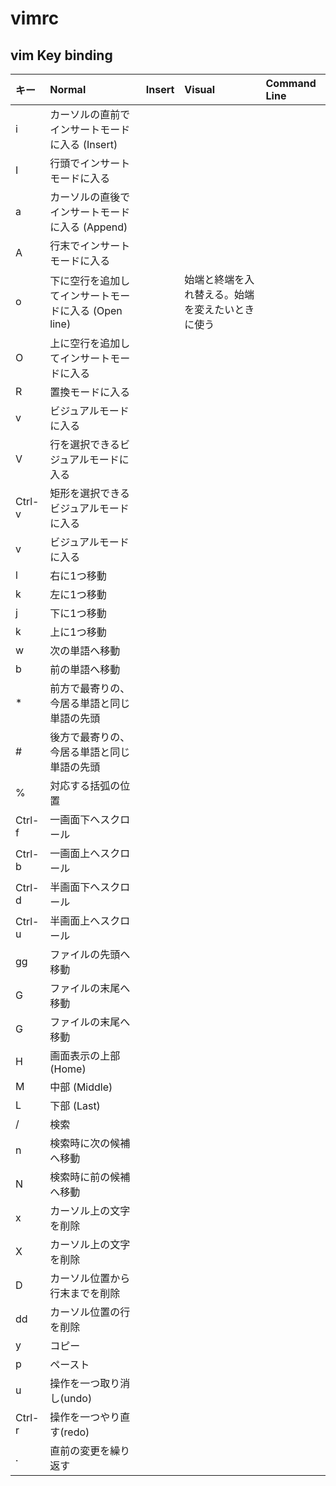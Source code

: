 # vimrc


## vim Key binding

|キー|Normal|Insert|Visual|Command Line|
|:--|:--|:--|:--|:--|
|i|カーソルの直前でインサートモードに入る (Insert)||||
|I|行頭でインサートモードに入る||||
|a|カーソルの直後でインサートモードに入る (Append)||||
|A|行末でインサートモードに入る||||
|o|下に空行を追加してインサートモードに入る (Open line)||始端と終端を入れ替える。始端を変えたいときに使う||
|O|上に空行を追加してインサートモードに入る||||
|R|置換モードに入る||||
|v|ビジュアルモードに入る||||
|V|行を選択できるビジュアルモードに入る||||
|Ctrl-v|矩形を選択できるビジュアルモードに入る||||
|v|ビジュアルモードに入る||||
|l|右に1つ移動||||
|k|左に1つ移動||||
|j|下に1つ移動||||
|k|上に1つ移動||||
|w|次の単語へ移動||||
|b|前の単語へ移動||||
|*|前方で最寄りの、今居る単語と同じ単語の先頭||||
|#|後方で最寄りの、今居る単語と同じ単語の先頭||||
|%|対応する括弧の位置||||
|Ctrl-f|一画面下へスクロール||||
|Ctrl-b|一画面上へスクロール||||
|Ctrl-d|半画面下へスクロール||||
|Ctrl-u|半画面上へスクロール||||
|gg|ファイルの先頭へ移動||||
|G|ファイルの末尾へ移動||||
|G|ファイルの末尾へ移動||||
|H|画面表示の上部 (Home)||||
|M|中部 (Middle)||||
|L|下部 (Last)||||
|/|検索||||
|n|検索時に次の候補へ移動||||
|N|検索時に前の候補へ移動||||
|x|カーソル上の文字を削除||||
|X|カーソル上の文字を削除||||
|D|カーソル位置から行末までを削除||||
|dd|カーソル位置の行を削除||||
|y|コピー||||
|p|ペースト||||
|u|操作を一つ取り消し(undo)||||
|Ctrl-r|操作を一つやり直す(redo)||||
|.|直前の変更を繰り返す||||

